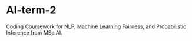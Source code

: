 # AI-term-2
Coding Coursework for NLP, Machine Learning Fairness, and Probabilistic Inference from MSc AI.
